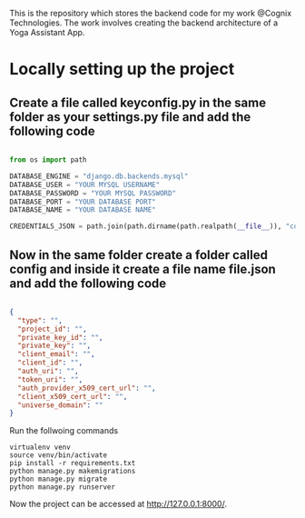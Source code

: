 This is the repository which stores the backend code for my work @Cognix Technologies. The work involves creating the backend architecture of a Yoga Assistant App.

# Locally setting up the project

## Create a file called keyconfig.py in the same folder as your settings.py file and add the following code 

```python

from os import path

DATABASE_ENGINE = "django.db.backends.mysql"
DATABASE_USER = "YOUR MYSQL USERNAME"
DATABASE_PASSWORD = "YOUR MYSQL PASSWORD"
DATABASE_PORT = "YOUR DATABASE PORT"
DATABASE_NAME = "YOUR DATABASE NAME"

CREDENTIALS_JSON = path.join(path.dirname(path.realpath(__file__)), "config", "file.json")

```
## Now in the same folder create a folder called config and inside it create a file name file.json and add the following code

```json

{
  "type": "",
  "project_id": "",
  "private_key_id": "",
  "private_key": "",
  "client_email": "",
  "client_id": "",
  "auth_uri": "",
  "token_uri": "",
  "auth_provider_x509_cert_url": "",
  "client_x509_cert_url": "",
  "universe_domain": ""
}

```

Run the follwoing commands

```
virtualenv venv
source venv/bin/activate
pip install -r requirements.txt
python manage.py makemigrations 
python manage.py migrate
python manage.py runserver

```

Now the project can be accessed at http://127.0.0.1:8000/.
